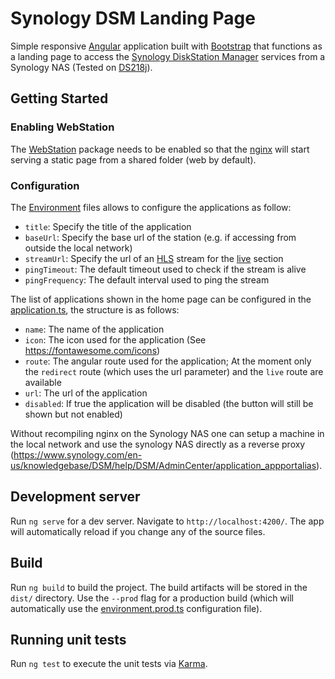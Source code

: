 # Synology DSM Landing Page

Simple responsive [Angular](https://angular.io) application built with [Bootstrap](https://getbootstrap.com/) that functions as a landing page to access the [Synology DiskStation Manager](https://www.synology.com/en-us/dsm) services from a Synology NAS (Tested on [DS218j](https://www.synology.com/en-us/products/DS218j)).

## Getting Started

### Enabling WebStation

The [WebStation](https://www.synology.com/en-global/dsm/packages/WebStation) package needs to be enabled so that the [nginx](https://www.nginx.com/) will start serving a static page from a shared folder (web by default).

### Configuration

The [Environment](./src/environments) files allows to configure the applications as follow:

* `title`: Specify the title of the application
* `baseUrl`: Specify the base url of the station (e.g. if accessing from outside the local network)
* `streamUrl`: Specify the url of an [HLS](https://en.wikipedia.org/wiki/HTTP_Live_Streaming) stream for the [live](#live-section) section
* `pingTimeout`: The default timeout used to check if the stream is alive
* `pingFrequency`: The default interval used to ping the stream

The list of applications shown in the home page can be configured in the [application.ts](./src/app/application.ts), the structure is as follows:

* `name`: The name of the application
* `icon`: The icon used for the application (See https://fontawesome.com/icons)
* `route`: The angular route used for the application; At the moment only the `redirect` route (which uses the url parameter) and the `live` route are available
* `url`: The url of the application
* `disabled`: If true the application will be disabled (the button will still be shown but not enabled)

Without recompiling nginx on the Synology NAS one can setup a machine in the local network and use the synology NAS directly as a reverse proxy (https://www.synology.com/en-us/knowledgebase/DSM/help/DSM/AdminCenter/application_appportalias).

## Development server

Run `ng serve` for a dev server. Navigate to `http://localhost:4200/`. The app will automatically reload if you change any of the source files.

## Build

Run `ng build` to build the project. The build artifacts will be stored in the `dist/` directory. Use the `--prod` flag for a production build (which will automatically use the [environment.prod.ts](./src/environments/environment.prod.ts) configuration file).

## Running unit tests

Run `ng test` to execute the unit tests via [Karma](https://karma-runner.github.io).

